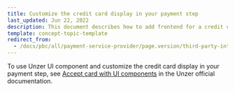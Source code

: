 ```yaml
---
title: Customize the credit card display in your payment step
last_updated: Jun 22, 2022
description: This document describes how to add frontend for a credit card to your project.
template: concept-topic-template
redirect_from:
  - /docs/pbc/all/payment-service-provider/page.version/third-party-integrations/unzer/customize-the-credit-card-display-in-your-payment-step.html
---
```


To use Unzer UI component and customize the credit card display in your payment step, see [Accept card with UI components](https://docs.unzer.com/payment-methods/card/accept-card-ui-component/) in the Unzer official documentation.
